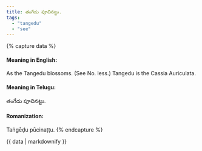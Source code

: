 ```yaml
---
title: తంగేడు పూచినట్టు.
tags:
  - "tangedu"
  - "see"
---
```


{% capture data %}
#### Meaning in English:
As the Tangedu blossoms.
(See No. less.)
Tangedu is the Cassia Auriculata.

#### Meaning in Telugu:
తంగేడు పూచినట్టు.

#### Romanization:
Taṅgēḍu pūcinaṭṭu.
{% endcapture %}

{{ data | markdownify }}

